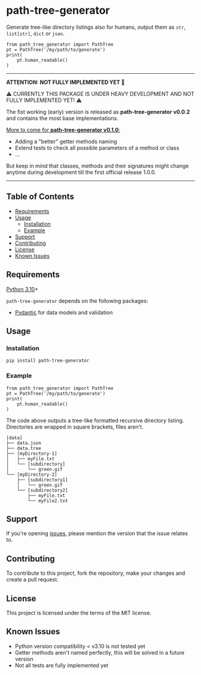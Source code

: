 # path-tree-generator

Generate tree-like directory listings also for humans, output them as `str`, `list[str]`, `dict` or `json`.

    from path_tree_generator import PathTree
    pt = PathTree('/my/path/to/generate')
    print(
        pt.human_readable()
    )

----------------------------------------------------------------------------------------------------

**ATTENTION: NOT FULLY IMPLEMENTED YET :construction:**

:warning: CURRENTLY THIS PACKAGE IS UNDER HEAVY DEVELOPMENT AND NOT FULLY IMPLEMENTED YET! :warning:

The fist working (early) version is released as **path-tree-generator v0.0.2** 
and contains the most base implementations.

[More to come for **path-tree-generator v0.1.0**:][issue-tracker]
- Adding a "better" getter methods naming
- Extend tests to check all possible parameters of a method or class
- ...

But keep in mind that classes, methods and their signatures 
might change anytime during development till the first official release 1.0.0.

----------------------------------------------------------------------------------------------------

## Table of Contents

- [Requirements](#requirements)
- [Usage](#usage)
  - [Installation](#installation)
  - [Example](#example)
- [Support](#support)
- [Contributing](#contributing)
- [License](#license)
- [Known Issues](#known-issues)

## Requirements

[Python 3.10][python]+

`path-tree-generator` depends on the following packages:

- [Pydantic][pydantic] for data models and validation

## Usage

### Installation

    pip install path-tree-generator

### Example

    from path_tree_generator import PathTree
    pt = PathTree('/my/path/to/generate')
    print(
        pt.human_readable()
    )

The code above outputs a tree-like formatted recursive directory listing.
Directories are wrapped in square brackets, files aren't.

    [data]
    ├── data.json
    ├── data.tree
    ├── [myDirectory-1]
    │   ├── myFile.txt
    │   └── [subdirectory]
    │       └── green.gif
    └── [myDirectory-2]
        ├── [subdirectory1]
        │   └── green.gif
        └── [subdirectory2]
            ├── myFile.txt
            └── myFile2.txt

## Support

If you're opening [issues][issue-tracker], please mention the version that the issue relates to. 

## Contributing

To contribute to this project, fork the repository, make your changes and create a pull request.

## License

This project is licensed under the terms of the MIT license.

## Known Issues

- Python version compatibility < v3.10 is not tested yet
- Getter methods aren't named perfectly, this will be solved in a future version
- Not all tests are fully implemented yet



[issue-tracker]: https://github.com/dl6nm/path-tree-generator/issues
[pydantic]: https://pydantic-docs.helpmanual.io/
[python]: https://www.python.org/
